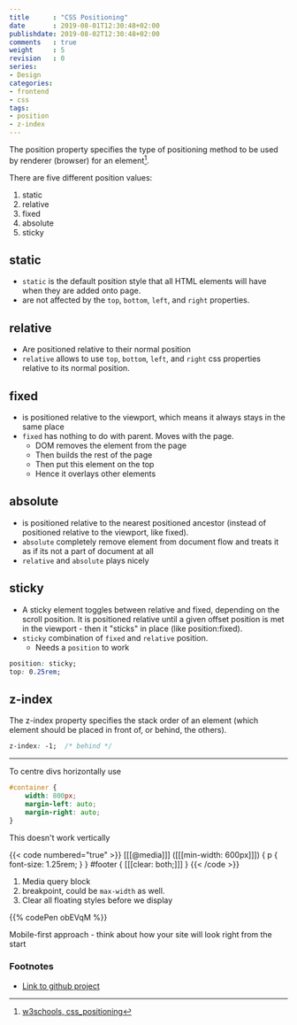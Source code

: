 ```yaml
---
title      : "CSS Positioning"
date       : 2019-08-01T12:30:48+02:00
publishdate: 2019-08-02T12:30:48+02:00
comments   : true
weight     : 5
revision   : 0
series:
- Design
categories:
- frontend
- css
tags:
- position
- z-index
---
```


The position property specifies the type of positioning method to be used
by renderer (browser) for an element[^1].

There are five different position values:

1. static
2. relative
3. fixed
4. absolute
5. sticky
<!-- more -->

## static

* `static` is the default position style that all HTML elements will have when they are added onto page.
* are not affected by the `top`, `bottom`, `left`, and `right` properties.

## relative

* Are positioned relative to their normal position
* `relative` allows to use `top`, `bottom`, `left`, and `right` css properties relative to its normal position.

## fixed

* is positioned relative to the viewport, which means it always stays in the same place
* `fixed` has nothing to do with parent. Moves with the page.
  * DOM removes the element from the page
  * Then builds the rest of the page
  * Then put this element on the top
  * Hence it overlays other elements

## absolute

*  is positioned relative to the nearest positioned ancestor (instead of positioned relative to the viewport, like fixed).
* `absolute` completely remove element from document flow and treats it as if its not a part of document at all
* `relative` and `absolute` plays nicely

## sticky

* A sticky element toggles between relative and fixed, depending on the scroll position. It is positioned relative until a given offset position is met in the viewport - then it "sticks" in place (like position:fixed).
* `sticky` combination of `fixed` and `relative` position.
  * Needs a `position` to work

```css
position: sticky;
top: 0.25rem;
```

## z-index

The z-index property specifies the stack order of an element (which element should be placed in front of, or behind, the others).

```css
z-index: -1;  /* behind */
```
---

To centre divs horizontally use

```css
#container {
    width: 800px;
    margin-left: auto;
    margin-right: auto;
}
```
This doesn't work vertically


{{< code numbered="true" >}}
[[[@media]]] ([[[min-width: 600px]]]) {
    p {
        font-size: 1.25rem;
    }
}
#footer {
    [[[clear: both;]]]
}
{{< /code >}}

1. Media query block
2. breakpoint, could be `max-width` as well.
3. Clear all floating styles before we display

{{% codePen obEVqM %}}

Mobile-first approach - think about how your site will look right from the start

### Footnotes

- [Link to github project](https://github.com/avimehenwal/css-positioning)
[^1]: [w3schools, css_positioning](https://www.w3schools.com/css/css_positioning.asp)
